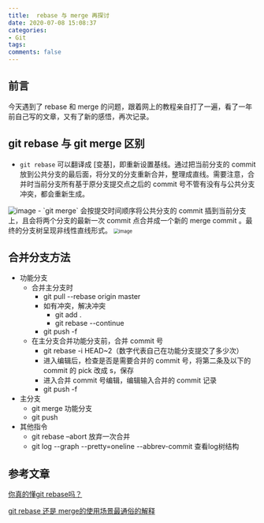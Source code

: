 ```yaml
---
title:  rebase 与 merge 再探讨
date: 2020-07-08 15:08:37
categories:
- Git
tags:
comments: false
---
```


## 前言

今天遇到了 rebase 和 merge 的问题，跟着网上的教程亲自打了一遍，看了一年前自己写的文章，又有了新的感悟，再次记录。

<!-- more -->



## git rebase 与 git merge 区别

- `git rebase` 可以翻译成 [变基]，即重新设置基线。通过把当前分支的 commit 放到公共分支的最后面，将分叉的分支重新合并，整理成直线。需要注意，合并时当前分支所有基于原分支提交点之后的 commit 号不管有没有与公共分支冲突，都会重新生成。 
<img src="https://img.youpin.mi-img.com/jianyu/b27e22cfabc255217b23eae787e959be.jpeg?w=332&amp;h=218" alt="image"  />
- `git merge` 会按提交时间顺序将公共分支的 commit 插到当前分支上，且会将两个分支的最新一次 commit 点合并成一个新的 merge commit 。最终的分支树呈现非线性直线形式。 
<img src="https://img.youpin.mi-img.com/jianyu/047c506c6ed7bc1895a285ec2bba5321.jpeg?w=584&amp;h=400" alt="image" style="zoom:67%;" />



## 合并分支方法

- 功能分支
    - 合并主分支时 
      - git pull --rebase origin master
      - 如有冲突，解决冲突
          - git add .
          - git rebase --continue
      - git push -f
    - 在主分支合并功能分支前，合并 commit 号
        - git rebase -i HEAD~2（数字代表自己在功能分支提交了多少次）
        - 进入编辑后，检查是否是需要合并的 commit 号，将第二条及以下的 commit 的 pick 改成 s，保存
        - 进入合并 commit 号编辑，编辑输入合并的 commit 记录 
        - git push -f
- 主分支
  - git merge 功能分支
  - git push
- 其他指令
    - git rebase –abort 放弃一次合并
    - git log --graph --pretty=oneline --abbrev-commit 查看log树结构



## 参考文章

[你真的懂git rebase吗？](https://www.jianshu.com/p/6960811ac89c)

[git rebase 还是 merge的使用场景最通俗的解释](https://www.jianshu.com/p/4079284dd970)

